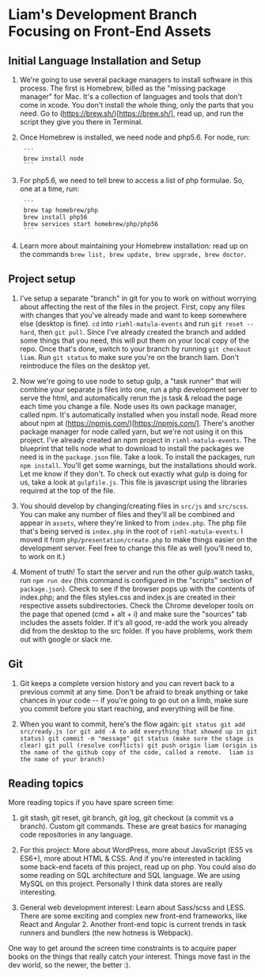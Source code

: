# Liam's Development Branch Focusing on Front-End Assets

## Initial Language Installation and Setup

1. We're going to use several package managers to install software in this process.  The first is Homebrew, billed as the "missing package manager" for Mac.  It's a collection of languages and tools that don't come in xcode.  You don't install the whole thing, only the parts that you need. Go to (https://brew.sh/)[https://brew.sh/], read up, and run the script they give you there in Terminal.

1. Once Homebrew is installed, we need node and php5.6.  For node, run:

        ```
        brew install node
        ```

1. For php5.6, we need to tell brew to access a list of php formulae.  So, one at a time, run:

        ```
        brew tap homebrew/php
        brew install php56
        brew services start homebrew/php/php56
        ```

1. Learn more about maintaining your Homebrew installation: read up on the commands ```brew list, brew update, brew upgrade, brew doctor```.

## Project setup

1. I've setup a separate "branch" in git for you to work on without worrying about affecting the rest of the files in the project.  First, copy any files with changes that you've already made and want to keep somewhere else (desktop is fine).  ```cd``` into ```riehl-matula-events``` and run ```git reset --hard```, then ```git pull```.  Since I've already created the branch and added some things that you need, this will put them on your local copy of the repo.  Once that's done, switch to your branch by running ```git checkout liam```.  Run ```git status``` to make sure you're on the branch liam.  Don't reintroduce the files on the desktop yet.

1. Now we're going to use node to setup gulp, a "task runner" that will combine your separate js files into one, run a php development server to serve the html, and automatically rerun the js task & reload the page each time you change a file.  Node uses its own package manager, called npm.  It's automatically installed when you install node.  Read more about npm at (https://npmjs.com/)[https://npmjs.com/].  There's another package manager for node called yarn, but we're not using it on this project.  I've already created an npm project in ```riehl-matula-events```.  The blueprint that tells node what to download to install the packages we need is in the ```package.json``` file.  Take a look.  To install the packages, run ```npm install```.  You'll get some warnings, but the installations should work.  Let me know if they don't.  To check out exactly what gulp is doing for us, take a look at ```gulpfile.js```.  This file is javascript using the libraries required at the top of the file.

1.  You should develop by changing/creating files in ```src/js``` and ```src/scss```.  You can make any number of files and they'll all be combined and appear in ```assets```, where they're linked to from ```index.php```.  The php file that's being served is ```index.php``` in the root of ```riehl-matula-events```.  I moved it from ```php/presentation/create.php``` to make things easier on the development server.  Feel free to change this file as well (you'll need to, to work on it.)

1.  Moment of truth!  To start the server and run the other gulp.watch tasks, run ```npm run dev``` (this command is configured in the "scripts" section of ```package.json```).  Check to see if the browser pops up with the contents of index.php; and the files styles.css and index.js are created in their respective assets subdirectories.  Check the Chrome developer tools on the page that opened (cmd + alt + i) and make sure the "sources" tab includes the assets folder.  If it's all good, re-add the work you already did from the desktop to the src folder.  If you have problems, work them out with google or slack me.

## Git

1.  Git keeps a complete version history and you can revert back to a previous commit at any time.  Don't be afraid to break anything or take chances in your code -- if you're going to go out on a limb, make sure you commit before you start reaching, and everything will be fine.

1.  When you want to commit, here's the flow again:
        ```
        git status
        git add src/ready.js (or git add -A to add everything that showed up in git status)
        git commit -m "message"
        git status (make sure the stage is clear)
        git pull (resolve conflicts)
        git push origin liam (origin is the name of the github copy of the code, called a remote.  liam is the name of your branch)
        ```
## Reading topics

More reading topics if you have spare screen time:

1. git stash, git reset, git branch, git log, git checkout (a commit vs a branch).  Custom git commands.  These are great basics for managing code repositories in any language.  

1. For this project: More about WordPress, more about JavaScript (ES5 vs ES6+), more about HTML & CSS.  And if you're interested in tackling some back-end facets of this project, read up on php.  You could also do some reading on SQL architecture and SQL language.  We are using MySQL on this project.  Personally I think data stores are really interesting.  

1. General web development interest: Learn about Sass/scss and LESS.  There are some exciting and complex new front-end frameworks, like React and Angular 2.  Another front-end topic is current trends in task runners and bundlers (the new hotness is Webpack).  

One way to get around the screen time constraints is to acquire paper books on the things that really catch your interest.  Things move fast in the dev world, so the newer, the better :).
